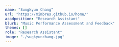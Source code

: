 ```yaml
---
name: "Sungkyun Chang"
url: "https://mimbres.github.io/home/"
acadposition: "Research Assistant"
blurb: "Music Performance Assessment and Feedback"
themes: []
role: "Research Assistant"
image: "./sugkyunchang.jpg"
---
```

